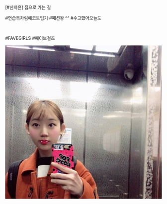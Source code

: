 [#신지윤] 집으로 가는 길

#연습복차림에코트입기 #패션왕 ^^ #수고했어오늘도

<br>

#FAVEGIRLS #페이브걸즈

![](../Images/twitter_180309_1318.jpg)